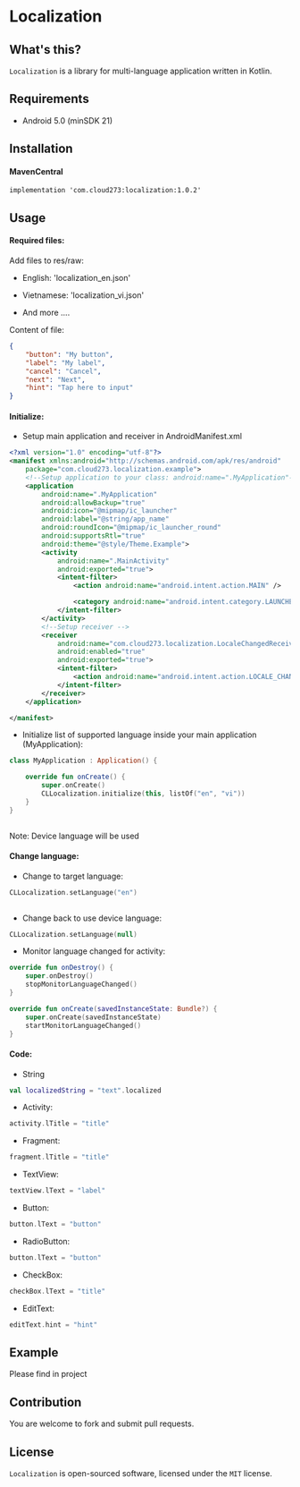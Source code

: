 # Localization


## What's this?

`Localization` is a library for multi-language application written in Kotlin.

## Requirements

* Android 5.0 (minSDK 21)

## Installation

#### MavenCentral

```
implementation 'com.cloud273:localization:1.0.2'
```
## Usage

#### Required files:

Add files to res/raw:

- English: 'localization_en.json'

- Vietnamese: 'localization_vi.json'

- And more ....

Content of file:

```json
{
    "button": "My button",
    "label": "My label",
    "cancel": "Cancel",
    "next": "Next",
    "hint": "Tap here to input"
}

```

#### Initialize:

- Setup main application and receiver in AndroidManifest.xml

```xml
<?xml version="1.0" encoding="utf-8"?>
<manifest xmlns:android="http://schemas.android.com/apk/res/android"
    package="com.cloud273.localization.example">
    <!--Setup application to your class: android:name=".MyApplication"-->
    <application
        android:name=".MyApplication" 
        android:allowBackup="true"
        android:icon="@mipmap/ic_launcher"
        android:label="@string/app_name"
        android:roundIcon="@mipmap/ic_launcher_round"
        android:supportsRtl="true"
        android:theme="@style/Theme.Example">
        <activity
            android:name=".MainActivity"
            android:exported="true">
            <intent-filter>
                <action android:name="android.intent.action.MAIN" />

                <category android:name="android.intent.category.LAUNCHER" />
            </intent-filter>
        </activity>
        <!--Setup receiver -->
        <receiver
            android:name="com.cloud273.localization.LocaleChangedReceiver"
            android:enabled="true"
            android:exported="true">
            <intent-filter>
                <action android:name="android.intent.action.LOCALE_CHANGED" />
            </intent-filter>
        </receiver>
    </application>

</manifest>

```

- Initialize list of supported language inside your main application (MyApplication):

```kotlin
class MyApplication : Application() {

    override fun onCreate() {
        super.onCreate()
        CLLocalization.initialize(this, listOf("en", "vi"))
    }
}
     
```

Note: Device language will be used

#### Change language:

- Change to target language:

```kotlin
CLLocalization.setLanguage("en")
     
```

- Change back to use device language:

```kotlin
CLLocalization.setLanguage(null)

```

- Monitor language changed for activity:

```kotlin
override fun onDestroy() {
    super.onDestroy()
    stopMonitorLanguageChanged()
}

override fun onCreate(savedInstanceState: Bundle?) {
    super.onCreate(savedInstanceState)
    startMonitorLanguageChanged()
}

```

#### Code:

- String

```kotlin
val localizedString = "text".localized

```

- Activity:

```kotlin
activity.lTitle = "title"

```

- Fragment:

```kotlin
fragment.lTitle = "title"

```

- TextView:

```kotlin
textView.lText = "label"

```

- Button:

```kotlin
button.lText = "button"

```

- RadioButton:

```kotlin
button.lText = "button"

```

- CheckBox:

```kotlin
checkBox.lText = "title"

```

- EditText:

```kotlin
editText.hint = "hint"

```

## Example

Please find in project

## Contribution

You are welcome to fork and submit pull requests.

## License

`Localization` is open-sourced software, licensed under the `MIT` license.
